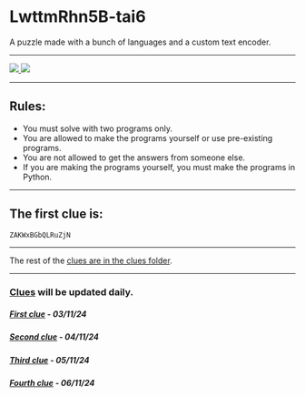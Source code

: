 # LwttmRhn5B-tai6
A puzzle made with a bunch of languages and a custom text encoder.

<hr />

<a href="https://github.com/james-beans/LwttmRhn5B-tai6/commits/main/" target="_blank">
    <img src="https://custom-icon-badges.demolab.com/github/last-commit/james-beans/LwttmRhn5B-tai6?style=for-the-badge&color=black&labelColor=white&logo=github&logoColor=black" target="_blank" />
</a>
<a href="https://github.com/james-beans/LwttmRhn5B-tai6/blob/main/LICENSE">
    <img src="https://custom-icon-badges.demolab.com/badge/GNU-GPLV3-1F222E?style=for-the-badge&color=black&logoColor=black&logo=law&labelColor=white" target="_blank" />
</a>

<hr />

## Rules:
- You must solve with two programs only.
- You are allowed to make the programs yourself or use pre-existing programs.
- You are not allowed to get the answers from someone else.
- If you are making the programs yourself, you must make the programs in Python.

<hr />

## The first clue is:
`ZAKWxBGbQLRuZjN`

<hr />

The rest of the [clues are in the clues folder](/clues).

<hr />

### [Clues](/clues) will be updated daily.

##### [First clue](/clues/1.md) - 03/11/24
##### [Second clue](/clues/2.md) - 04/11/24
##### [Third clue](/clues/3.md) - 05/11/24
##### [Fourth clue](/clues/4.md) - 06/11/24
